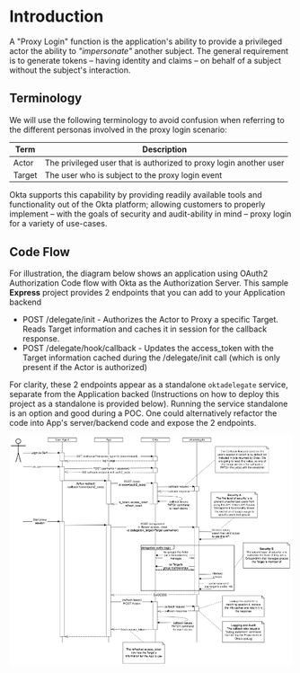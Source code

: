 # Introduction
A "Proxy Login" function is the application's ability to provide a privileged actor the ability to *"impersonate"* another subject. The general requirement is to generate tokens – having identity and claims – on behalf of a subject without the subject's interaction.

## Terminology
We will use the following terminology to avoid confusion when referring to the different personas involved in the proxy login scenario:

| Term   | Description                                                        |
|--------|--------------------------------------------------------------------|
| Actor  | The privileged user that is authorized to proxy login another user |
| Target | The user who is subject to the proxy login event                   |

Okta supports this capability by providing readily available tools and functionality out of the Okta platform; allowing customers to properly implement – with the goals of security and audit-ability in mind –  proxy login for a variety of use-cases.

## Code Flow
For illustration, the diagram below shows an application using OAuth2 Authorization Code flow with Okta as the Authorization Server. This sample **Express** project provides 2 endpoints that you can add to your Application backend 
* POST /delegate/init - Authorizes the Actor to Proxy a specific Target. Reads Target information and caches it in session for the callback response.
* POST /delegate/hook/callback - Updates the access_token with the Target information cached during the /delegate/init call (which is only present if the Actor is authorized)

For clarity, these 2 endpoints appear as a standalone `oktadelegate` service, separate from the Application backed (Instructions on how to deploy this project as a standalone is provided below). Running the service standalone is an option and good during a POC. One could alternatively refactor the code into App's server/backend code and expose the 2 endpoints.

![Code flow](images/oktadelegate-codeflow.png)